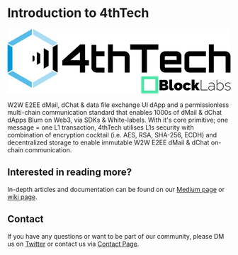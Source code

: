 # Introduction to 4thTech

![4thTech logo](https://github.com/4thtech/static-assets/raw/main/image/blocklabs-4thtech-v2.png)

W2W E2EE dMail, dChat & data file exchange UI dApp and a permissionless multi-chain communication standard that enables 1000s of dMail & dChat dApps Blum on Web3, via SDKs & White-labels. With it's core primitive; one message = one L1 transaction, 4thTech utilises L1s security with combination of encryption cocktail (i.e. AES, RSA, SHA-256, ECDH) and decentralized storage to enable immutable W2W E2EE dMail & dChat on-chain communication.

## Interested in reading more?

In-depth articles and documentation can be found on
our [Medium page](https://medium.com/the4thpillar)
or [wiki page](https://wiki.4thtech.io).

## Contact

If you have any questions or want to be part of our community, please DM us on [Twitter](https://twitter.com/4thtechProject) or contact us via
[Contact Page](https://4thtech.io/contact/).
